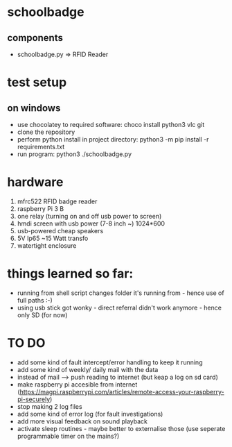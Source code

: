 # schoolbadge

## components

- schoolbadge.py => RFID Reader

# test setup

## on windows

- use chocolatey to required software: choco install python3 vlc git
- clone the repository
- perform python install in project directory: python3 -m pip install -r requirements.txt
- run program: python3 ./schoolbadge.py

# hardware

1. mfrc522 RFID badge reader
2. raspberry Pi 3 B
3. one relay (turning on and off usb power to screen)
4. hmdi screen with usb power (7-8 inch ~) 1024\*600
5. usb-powered cheap speakers
6. 5V Ip65 ~15 Watt transfo
7. watertight enclosure

# things learned so far:

- running from shell script changes folder it's running from - hence use of full paths :-)
- using usb stick got wonky - direct referral didn't work anymore - hence only SD (for now)

# TO DO

- add some kind of fault intercept/error handling to keep it running
- add some kind of weekly/ daily mail with the data
- instead of mail --> push reading to internet (but keap a log on sd card)
- make raspberry pi accesible from internet (https://magpi.raspberrypi.com/articles/remote-access-your-raspberry-pi-securely)
- stop making 2 log files
- add some kind of error log (for fault investigations)
- add more visual feedback on sound playback
- activate sleep routines - maybe better to externalise those (use seperate programmable timer on the mains?)
